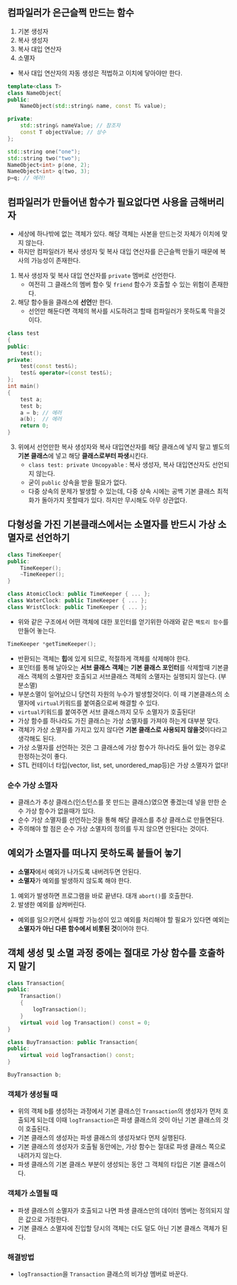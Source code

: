 ## 컴파일러가 은근슬쩍 만드는 함수
1. 기본 생성자
2. 복사 생성자
3. 복사 대입 연산자
4. 소멸자

- 복사 대입 연산자의 자동 생성은 적법하고 이치에 닿아야만 한다.
```cpp
template<class T>
class NameObject{
public:
    NameObject(std::string& name, const T& value);

private:
    std::string& nameValue; // 참조자
    const T objectValue; // 상수
};

std::string one("one");
std::string two("two");
NameObject<int> p(one, 2);
NameObject<int> q(two, 3);
p=q; // 에러!
```

## 컴파일러가 만들어낸 함수가 필요없다면 사용을 금해버리자
- 세상에 하나밖에 없는 객체가 있다. 해당 객체는 사본을 만드는것 자체가 이치에 맞지 않는다.
- 하지만 컴파일러가 복사 생성자 및 복사 대입 연산자를 은근슬쩍 만들기 때문에 복사의 가능성이 존재한다.

1. 복사 생성자 및 복사 대입 연산자를 `private` 멤버로 선언한다.
    - 여전히 그 클래스의 멤버 함수 및 `friend` 함수가 호출할 수 있는 위험이 존재한다.
2. 해당 함수들을 클래스에 **선언**만 한다.
    - 선언만 해둔다면 객체의 복사를 시도하려고 할때 컴파일러가 못하도록 막을것이다.

```cpp
class test
{
public:
    test();
private:
    test(const test&);
    test& operator=(const test&);
};
int main()
{
    test a;
    test b;
    a = b; // 에러
    a(b);  // 에러
    return 0;
}

```

3. 위에서 선언만한 복사 생성자와 복사 대입연산자를 해당 클래스에 넣지 말고 별도의 **기본 클래스**에 넣고 해당 **클래스로부터 파생**시킨다.
    - `class test: private Uncopyable` : 복사 생성자, 복사 대입연산자도 선언되지 않는다. 
    - 굳이 `public` 상속을 받을 필요가 없다.
    - 다중 상속의 문제가 발생할 수 있는데, 다중 상속 시에는 공백 기본 클래스 최적화가 돌아가지 못할때가 있다. 하지만 무시해도 아무 상관없다.

## 다형성을 가진 기본클래스에서는 소멸자를 반드시 가상 소멸자로 선언하기
```cpp
class TimeKeeper{
public:
    TimeKeeper();
    ~TimeKeeper();    
}

class AtomicClock: public TimeKeeper { ... };
class WaterClock: public TimeKeeper { ... };
class WristClock: public TimeKeeper { ... };
```

- 위와 같은 구조에서 어떤 객체에 대한 포인터를 얻기위한 아래와 같은 `팩토리 함수`를 만들어 놓는다.
```cpp
TimeKeeper *getTimeKeeper();
```
- 반환되는 객체는 **힙**에 있게 되므로, 적절하게 객체를 삭제해야 한다.
- 포인터를 통해 날아오는 **서브 클래스 객체**는 **기본 클래스 포인터**를 삭제할때 기본클래스 객체의 소멸자만 호출되고 서브클래스 객체의 소멸자는 실행되지 않는다. (부분소멸)
- 부분소멸이 일어났으니 당연히 자원의 누수가 발생할것이다. 이 때 기본클래스의 소멸자에 `virtual`키워드를 붙여줌으로써 해결할 수 있다.
- `virtual`키워드를 붙여주면 서브 클래스까지 모두 소멸자가 호출된다!
- 가상 함수를 하나라도 가진 클래스는 가상 소멸자를 가져야 하는게 대부분 맞다.
- 객체가 가상 소멸자를 가지고 있지 않다면 **기본 클래스로 사용되지 않을것**이다라고 생각해도 된다.
- 가상 소멸자를 선언하는 것은 그 클래스에 가상 함수가 하나라도 들어 있는 경우로 한정하는것이 좋다.
- STL 컨테이너 타입(vector, list, set, unordered_map등)은 가상 소멸자가 없다!

### 순수 가상 소멸자
- 클래스가 추상 클래스(인스턴스를 못 만드는 클래스)였으면 좋겠는데 넣을 만한 순수 가상 함수가 없을때가 있다.
- 순수 가상 소멸자를 선언하는것을 통해 해당 클래스를 추상 클래스로 만들면된다.
- 주의해야 할 점은 순수 가상 소멸자의 정의를 두지 않으면 안된다는 것이다.

## 예외가 소멸자를 떠나지 못하도록 붙들어 놓기
- **소멸자**에서 예외가 나가도록 내버려두면 안된다.
- **소멸자**가 예외를 발생하지 않도록 해야 한다.
1. 예외가 발생하면 프로그램을 바로 끝낸다. 대개 `abort()`를 호출한다.
2. 발생한 예외를 삼켜버린다.

- 예외를 일으키면서 실패할 가능성이 있고 예외를 처리해야 할 필요가 있다면 예외는 **소멸자가 아닌 다른 함수에서 비롯된 것**이어야 한다.

## 객체 생성 및 소멸 과정 중에는 절대로 가상 함수를 호출하지 말기
```cpp
class Transaction{
public:
    Transaction()
    {
        logTransaction();
    }
    virtual void log Transaction() const = 0;
}

class BuyTransaction: public Transaction{
public:
    virtual void logTransaction() const;
}

BuyTransaction b;
```
### 객체가 생성될 때
- 위의 객체 b를 생성하는 과정에서 기본 클래스인 `Transaction`의 생성자가 먼저 호출되게 되는데 이때 `logTransaction`은 파생 클래스의 것이 아닌 기본 클래스의 것이 호출된다.
- 기본 클래스의 생성자는 파생 클래스의 생성자보다 먼저 실행된다.
- 기본 클래스의 생성자가 호출될 동안에는, 가상 함수는 절대로 파생 클래스 쪽으로 내려가지 않는다.
- 파생 클래스의 기본 클래스 부분이 생성되는 동안 그 객체의 타입은 기본 클래스이다.

### 객체가 소멸될 때
- 파생 클래스의 소멸자가 호출되고 나면 파생 클래스만의 데이터 멤버는 정의되지 않은 값으로 가정한다.
- 기본 클래스 소멸자에 진입할 당시의 객체는 더도 덜도 아닌 기본 클래스 객체가 된다.

### 해결방법
- `logTransaction`을 `Transaction` 클래스의 비가상 멤버로 바꾼다.